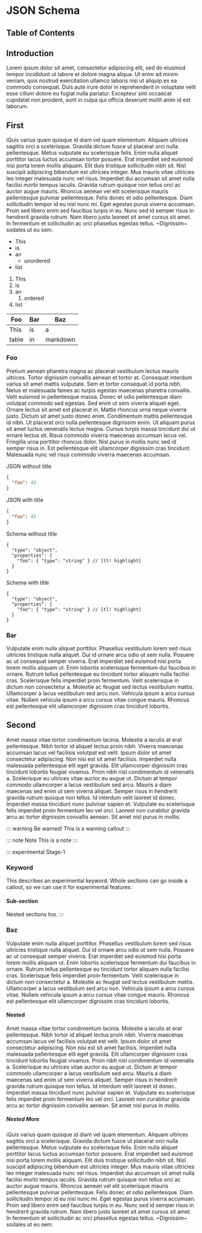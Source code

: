# JSON Schema

## Table of Contents

## Introduction
Lorem ipsum dolor sit amet, consectetur adipiscing elit, sed do eiusmod tempor
incididunt ut labore et dolore magna aliqua. Ut enim ad minim veniam, quis
nostrud exercitation ullamco laboris nisi ut aliquip ex ea commodo consequat.
Duis aute irure dolor in reprehenderit in voluptate velit esse cillum dolore eu
fugiat nulla pariatur. Excepteur sint occaecat cupidatat non proident, sunt in
culpa qui officia deserunt mollit anim id est laborum.

## First
iQuis varius quam quisque id diam vel quam elementum. Aliquam ultrices sagittis
orci a scelerisque. Gravida dictum fusce ut placerat orci nulla pellentesque.
Metus vulputate eu scelerisque felis. Enim nulla aliquet porttitor lacus luctus
accumsan tortor posuere. Erat imperdiet sed euismod nisi porta lorem mollis
aliquam. Elit duis tristique sollicitudin nibh sit. Nisl suscipit adipiscing
bibendum est ultricies integer. Mus mauris vitae ultricies leo integer malesuada
nunc vel risus. Imperdiet dui accumsan sit amet nulla facilisi morbi tempus
iaculis. Gravida rutrum quisque non tellus orci ac auctor augue mauris. Rhoncus
aenean vel elit scelerisque mauris pellentesque pulvinar pellentesque. Felis
donec et odio pellentesque. Diam sollicitudin tempor id eu nisl nunc mi. Eget
egestas purus viverra accumsan. Proin sed libero enim sed faucibus turpis in eu.
Nunc sed id semper risus in hendrerit gravida rutrum. Nam libero justo laoreet
sit amet cursus sit amet. In fermentum et sollicitudin ac orci phasellus egestas
tellus. ~Dignissim~ sodales ut eu sem.

- This
- is
- an
    - unordered
- list

1. This
1. is
1. an
    1. ordered
1. list

| Foo   | Bar | Baz      |
|-------|-----|----------|
| This  | is  | a        |
| table | in  | markdown |

### Foo

Pretium aenean pharetra magna ac placerat vestibulum lectus mauris ultrices.
Tortor dignissim convallis aenean et tortor at. Consequat interdum varius sit
amet mattis vulputate. Sem et tortor consequat id porta nibh. Netus et malesuada
fames ac turpis egestas maecenas pharetra convallis. Velit euismod in
pellentesque massa. Donec et odio pellentesque diam volutpat commodo sed
egestas. Sed enim ut sem viverra aliquet eget. Ornare lectus sit amet est
placerat in. Mattis rhoncus urna neque viverra justo. Dictum sit amet justo
donec enim. Condimentum mattis pellentesque id nibh. Ut placerat orci nulla
pellentesque dignissim enim. Ut aliquam purus sit amet luctus venenatis lectus
magna. Cursus turpis massa tincidunt dui ut ornare lectus sit. Risus commodo
viverra maecenas accumsan lacus vel. Fringilla urna porttitor rhoncus dolor.
Nisl purus in mollis nunc sed id semper risus in. Est pellentesque elit
ullamcorper dignissim cras tincidunt. Malesuada nunc vel risus commodo viverra
maecenas accumsan.

JSON without title

```json
{
  "foo": 42
}
```

JSON with title

```json "Foo 42"
{
  "foo": 42
}
```

Schema without title

```jsonschema
{
  "type": "object",
  "properties": {
    "foo": { "type": "string" } // [tl! highlight]
  }
}
```

Schema with title

```jsonschema "A schema with a title"
{
  "type": "object",
  "properties": {
    "foo": { "type": "string" } // [tl! highlight]
  }
}
```

### Bar
Vulputate enim nulla aliquet porttitor. Phasellus vestibulum lorem sed risus
ultricies tristique nulla aliquet. Dui id ornare arcu odio ut sem nulla. Posuere
ac ut consequat semper viverra. Erat imperdiet sed euismod nisi porta lorem
mollis aliquam ut. Enim lobortis scelerisque fermentum dui faucibus in ornare.
Rutrum tellus pellentesque eu tincidunt tortor aliquam nulla facilisi cras.
Scelerisque felis imperdiet proin fermentum. Velit scelerisque in dictum non
consectetur a. Molestie ac feugiat sed lectus vestibulum mattis. Ullamcorper a
lacus vestibulum sed arcu non. Vehicula ipsum a arcu cursus vitae. Nullam
vehicula ipsum a arcu cursus vitae congue mauris. Rhoncus est pellentesque elit
ullamcorper dignissim cras tincidunt lobortis.

## Second
Amet massa vitae tortor condimentum lacinia. Molestie a iaculis at erat
pellentesque. Nibh tortor id aliquet lectus proin nibh. Viverra maecenas
accumsan lacus vel facilisis volutpat est velit. Ipsum dolor sit amet
consectetur adipiscing. Non nisi est sit amet facilisis. Imperdiet nulla
malesuada pellentesque elit eget gravida. Elit ullamcorper dignissim cras
tincidunt lobortis feugiat vivamus. Proin nibh nisl condimentum id venenatis a.
Scelerisque eu ultrices vitae auctor eu augue ut. Dictum at tempor commodo
ullamcorper a lacus vestibulum sed arcu. Mauris a diam maecenas sed enim ut sem
viverra aliquet. Semper risus in hendrerit gravida rutrum quisque non tellus. Id
interdum velit laoreet id donec. Imperdiet massa tincidunt nunc pulvinar sapien
et. Vulputate eu scelerisque felis imperdiet proin fermentum leo vel orci.
Laoreet non curabitur gravida arcu ac tortor dignissim convallis aenean. Sit
amet nisl purus in mollis.

::: warning Be warned!
This is a warning callout
:::

::: note Note
This is a note
:::

::: experimental Stage-1
### Keyword

This describes an experimental keyword. Whole sections can go inside a callout,
so we can use it for experimental features.

#### Sub-section

Nested sections too.
:::

### Baz
Vulputate enim nulla aliquet porttitor. Phasellus vestibulum lorem sed risus
ultricies tristique nulla aliquet. Dui id ornare arcu odio ut sem nulla. Posuere
ac ut consequat semper viverra. Erat imperdiet sed euismod nisi porta lorem
mollis aliquam ut. Enim lobortis scelerisque fermentum dui faucibus in ornare.
Rutrum tellus pellentesque eu tincidunt tortor aliquam nulla facilisi cras.
Scelerisque felis imperdiet proin fermentum. Velit scelerisque in dictum non
consectetur a. Molestie ac feugiat sed lectus vestibulum mattis. Ullamcorper a
lacus vestibulum sed arcu non. Vehicula ipsum a arcu cursus vitae. Nullam
vehicula ipsum a arcu cursus vitae congue mauris. Rhoncus est pellentesque elit
ullamcorper dignissim cras tincidunt lobortis.

#### Nested
Amet massa vitae tortor condimentum lacinia. Molestie a iaculis at erat
pellentesque. Nibh tortor id aliquet lectus proin nibh. Viverra maecenas
accumsan lacus vel facilisis volutpat est velit. Ipsum dolor sit amet
consectetur adipiscing. Non nisi est sit amet facilisis. Imperdiet nulla
malesuada pellentesque elit eget gravida. Elit ullamcorper dignissim cras
tincidunt lobortis feugiat vivamus. Proin nibh nisl condimentum id venenatis a.
Scelerisque eu ultrices vitae auctor eu augue ut. Dictum at tempor commodo
ullamcorper a lacus vestibulum sed arcu. Mauris a diam maecenas sed enim ut sem
viverra aliquet. Semper risus in hendrerit gravida rutrum quisque non tellus. Id
interdum velit laoreet id donec. Imperdiet massa tincidunt nunc pulvinar sapien
et. Vulputate eu scelerisque felis imperdiet proin fermentum leo vel orci.
Laoreet non curabitur gravida arcu ac tortor dignissim convallis aenean. Sit
amet nisl purus in mollis.

##### Nested More
iQuis varius quam quisque id diam vel quam elementum. Aliquam ultrices sagittis
orci a scelerisque. Gravida dictum fusce ut placerat orci nulla pellentesque.
Metus vulputate eu scelerisque felis. Enim nulla aliquet porttitor lacus luctus
accumsan tortor posuere. Erat imperdiet sed euismod nisi porta lorem mollis
aliquam. Elit duis tristique sollicitudin nibh sit. Nisl suscipit adipiscing
bibendum est ultricies integer. Mus mauris vitae ultricies leo integer malesuada
nunc vel risus. Imperdiet dui accumsan sit amet nulla facilisi morbi tempus
iaculis. Gravida rutrum quisque non tellus orci ac auctor augue mauris. Rhoncus
aenean vel elit scelerisque mauris pellentesque pulvinar pellentesque. Felis
donec et odio pellentesque. Diam sollicitudin tempor id eu nisl nunc mi. Eget
egestas purus viverra accumsan. Proin sed libero enim sed faucibus turpis in eu.
Nunc sed id semper risus in hendrerit gravida rutrum. Nam libero justo laoreet
sit amet cursus sit amet. In fermentum et sollicitudin ac orci phasellus egestas
tellus. ~Dignissim~ sodales ut eu sem.
